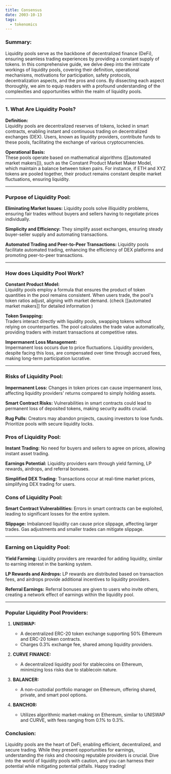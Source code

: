 ```yaml
---
title: Consensus
date: 2003-10-13
tags:
  - tokenomics
---
```


### **Summary:**

Liquidity pools serve as the backbone of decentralized finance (DeFi), ensuring seamless trading experiences by providing a constant supply of tokens. In this comprehensive guide, we delve deep into the intricate workings of liquidity pools, covering their definition, operational mechanisms, motivations for participation, safety protocols, decentralization aspects, and the pros and cons. By dissecting each aspect thoroughly, we aim to equip readers with a profound understanding of the complexities and opportunities within the realm of liquidity pools.

---

### 1. What Are Liquidity Pools?

**Definition:**  
Liquidity pools are decentralized reserves of tokens, locked in smart contracts, enabling instant and continuous trading on decentralized exchanges (DEX). Users, known as liquidity providers, contribute funds to these pools, facilitating the exchange of various cryptocurrencies.

**Operational Basis:**  
These pools operate based on mathematical algorithms ([[automated market makers]]), such as the Constant Product Market Maker Model, which maintain a balance between token pairs. For instance, if ETH and XYZ tokens are pooled together, their product remains constant despite market fluctuations, ensuring liquidity.

---

### Purpose of Liquidity Pool:

**Eliminating Market Issues:**
Liquidity pools solve illiquidity problems, ensuring fair trades without buyers and sellers having to negotiate prices individually.

**Simplicity and Efficiency:**
They simplify asset exchanges, ensuring steady buyer-seller supply and automating transactions.

**Automated Trading and Peer-to-Peer Transactions:**
Liquidity pools facilitate automated trading, enhancing the efficiency of DEX platforms and promoting peer-to-peer transactions.


---
### How does Liquidity Pool Work?

**Constant Product Model:**  
Liquidity pools employ a formula that ensures the product of token quantities in the pool remains consistent. When users trade, the pool's token ratios adjust, aligning with market demand. (check [[automated market makers]] for detailed information )

**Token Swapping:**  
Traders interact directly with liquidity pools, swapping tokens without relying on counterparties. The pool calculates the trade value automatically, providing traders with instant transactions at competitive rates.

**Impermanent Loss Management:**  
Impermanent loss occurs due to price fluctuations. Liquidity providers, despite facing this loss, are compensated over time through accrued fees, making long-term participation lucrative.

---

### Risks of Liquidity Pool:

**Impermanent Loss:**
Changes in token prices can cause impermanent loss, affecting liquidity providers' returns compared to simply holding assets.

**Smart Contract Risks:**
Vulnerabilities in smart contracts could lead to permanent loss of deposited tokens, making security audits crucial.

**Rug Pulls:**
Creators may abandon projects, causing investors to lose funds. Prioritize pools with secure liquidity locks.

### Pros of Liquidity Pool:

**Instant Trading:**
No need for buyers and sellers to agree on prices, allowing instant asset trading.

**Earnings Potential:**
Liquidity providers earn through yield farming, LP rewards, airdrops, and referral bonuses.

**Simplified DEX Trading:**
Transactions occur at real-time market prices, simplifying DEX trading for users.

### Cons of Liquidity Pool:

**Smart Contract Vulnerabilities:**
Errors in smart contracts can be exploited, leading to significant losses for the entire system.

**Slippage:**
Imbalanced liquidity can cause price slippage, affecting larger trades. Gas adjustments and smaller trades can mitigate slippage.


---

### Earning on Liquidity Pool:

**Yield Farming:**
Liquidity providers are rewarded for adding liquidity, similar to earning interest in the banking system.

**LP Rewards and Airdrops:**
LP rewards are distributed based on transaction fees, and airdrops provide additional incentives to liquidity providers.

**Referral Earnings:**
Referral bonuses are given to users who invite others, creating a network effect of earnings within the liquidity pool.

---

### Popular Liquidity Pool Providers:

1. **UNISWAP:**
   - A decentralized ERC-20 token exchange supporting 50% Ethereum and ERC-20 token contracts.
   - Charges 0.3% exchange fee, shared among liquidity providers.

2. **CURVE FINANCE:**
   - A decentralized liquidity pool for stablecoins on Ethereum, minimizing loss risks due to stablecoin nature.

3. **BALANCER:**
   - A non-custodial portfolio manager on Ethereum, offering shared, private, and smart pool options.

4. **BANCHOR:**
   - Utilizes algorithmic market-making on Ethereum, similar to UNISWAP and CURVE, with fees ranging from 0.1% to 0.3%.

### Conclusion:

Liquidity pools are the heart of DeFi, enabling efficient, decentralized, and secure trading. While they present opportunities for earnings, understanding the risks and choosing reputable providers is crucial. Dive into the world of liquidity pools with caution, and you can harness their potential while mitigating potential pitfalls. Happy trading!

